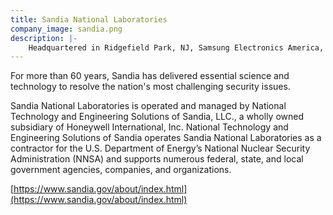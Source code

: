 ```yaml
---
title: Sandia National Laboratories
company_image: sandia.png
description: |-
    Headquartered in Ridgefield Park, NJ, Samsung Electronics America, Inc. (SEA), is a recognized innovation leader in consumer electronics design and technology.
---
```

For more than 60 years, Sandia has delivered essential science and technology to resolve the nation's most challenging security issues.

Sandia National Laboratories is operated and managed by National Technology and Engineering Solutions of Sandia, LLC., a wholly owned subsidiary of Honeywell International, Inc. National Technology and Engineering Solutions of Sandia operates Sandia National Laboratories as a contractor for the U.S. Department of Energy’s National Nuclear Security Administration (NNSA) and supports numerous federal, state, and local government agencies, companies, and organizations. 

[https://www.sandia.gov/about/index.html](https://www.sandia.gov/about/index.html)